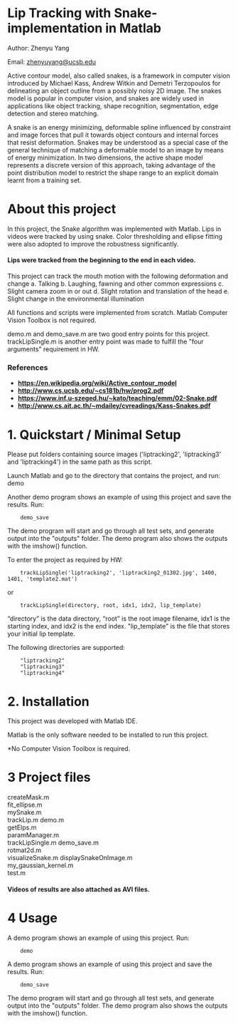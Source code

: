#  Lip Tracking with Snake- implementation in Matlab


Author: Zhenyu Yang

Email: zhenyuyang@ucsb.edu


Active contour model, also called snakes, is a framework in computer vision introduced by Michael Kass, Andrew Witkin and Demetri Terzopoulos for delineating an object outline from a possibly noisy 2D image. The snakes model is popular in computer vision, and snakes are widely used in applications like object tracking, shape recognition, segmentation, edge detection and stereo matching.

A snake is an energy minimizing, deformable spline influenced by constraint and image forces that pull it towards object contours and internal forces that resist deformation. Snakes may be understood as a special case of the general technique of matching a deformable model to an image by means of energy minimization. In two dimensions, the active shape model represents a discrete version of this approach, taking advantage of the point distribution model to restrict the shape range to an explicit domain learnt from a training set.


# About this project

In this project, the Snake algorithm was implemented with Matlab. Lips in videos were tracked by using snake. Color thresholding and ellipse fitting were also adopted to improve the robustness significantly.

#### Lips were tracked from the beginning to the end in each video.

This project can track the mouth motion with the following deformation and change
a. Talking
b. Laughing, fawning and other common expressions
c. Slight camera zoom in or out
d. Slight rotation and translation of the head
e. Slight change in the environmental illumination

All functions and scripts were implemented from scratch. Matlab Computer Vision Toolbox is not required.

demo.m and demo_save.m are two good entry points for this project. trackLipSingle.m is another entry point was made to fulfill the "four arguments" requirement in HW.

### References
* **https://en.wikipedia.org/wiki/Active_contour_model**
* **http://www.cs.ucsb.edu/~cs181b/hw/prog2.pdf**
* **https://www.inf.u-szeged.hu/~kato/teaching/emm/02-Snake.pdf**
* **http://www.cs.ait.ac.th/~mdailey/cvreadings/Kass-Snakes.pdf**

# 1. Quickstart / Minimal Setup

Please put folders containing source images ('liptracking2', 'liptracking3' and 'liptracking4') in the same path as this script.

Launch Matlab and go to the directory that contains the project, and run:
        demo


Another demo program shows an example of using this project and save the results. Run:

        demo_save


The demo program will start and go through all test sets, and generate output into the "outputs" folder. The demo program also shows the outputs with the imshow() function.


To enter the project as required by HW:

        trackLipSingle('liptracking2', 'liptracking2_01302.jpg', 1400, 1401, 'template2.mat')

or

        trackLipSingle(directory, root, idx1, idx2, lip_template)

“directory” is the data directory, “root” is the root image filename, idx1 is the starting index, and idx2 is the end index. "lip_template" is the file that stores your initial lip template.

The following directories are supported:

        "liptracking2"
        "liptracking3"
        "liptracking4"

# 2. Installation
This project was developed with Matlab IDE. 

Matlab is the only software needed to be installed to run this project.

*No Computer Vision Toolbox is required.

# 3 Project files

createMask.m           
fit_ellipse.m         
mySnake.m       
trackLip.m
demo.m                 
getElps.m             
paramManager.m  
trackLipSingle.m
demo_save.m            
rotmat2d.m      
visualizeSnake.m
displaySnakeOnImage.m  
my_gaussian_kernel.m  
test.m

#### Videos of results are also attached as AVI files.

# 4 Usage
A demo program shows an example of using this project. Run:

        demo


A demo program shows an example of using this project and save the results. Run:

        demo_save

The demo program will start and go through all test sets, and generate output into the "outputs" folder. The demo program also shows the outputs with the imshow() function.

